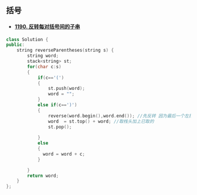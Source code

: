 ## 括号



- #### [1190. 反转每对括号间的子串](https://leetcode-cn.com/problems/reverse-substrings-between-each-pair-of-parentheses/)

```cpp
class Solution {
public:
    string reverseParentheses(string s) {
        string word;
        stack<string> st;
        for(char c:s)
        {
            if(c=='(')
            {
                st.push(word);
                word = "";
            }
            else if(c==')')
            {
                reverse(word.begin(),word.end()); //先反转 因为最后一个左括号完的那个string没入栈
                word  = st.top() + word; //取栈头加上已取的
                st.pop();
                
            }
            else
            {
              word = word + c;
            }

        }
        return word;
    }
};
```


